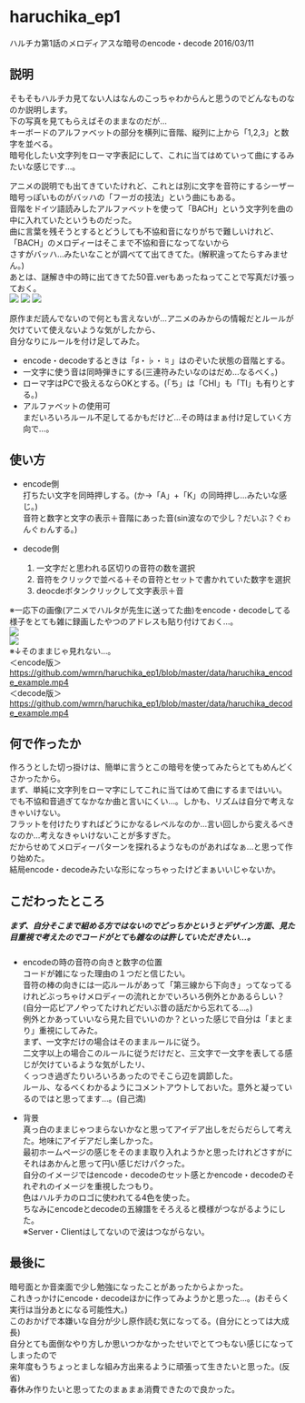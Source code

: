 # haruchika_ep1
ハルチカ第1話のメロディアスな暗号のencode・decode 2016/03/11    

## 説明
そもそもハルチカ見てない人はなんのこっちゃわからんと思うのでどんなものなのか説明します。  
下の写真を見てもらえばそのままなのだが…  
キーボードのアルファベットの部分を横列に音階、縦列に上から「1,2,3」と数字を並べる。  
暗号化したい文字列をローマ字表記にして、これに当てはめていって曲にするみたいな感じです…。  
  
アニメの説明でも出てきていたけれど、これとは別に文字を音符にするシーザー暗号っぽいものがバッハの「フーガの技法」という曲にもある。  
音階をドイツ語読みしたアルファベットを使って「BACH」という文字列を曲の中に入れていたというものだった。  
曲に言葉を残そうとするとどうしても不協和音になりがちで難しいけれど、「BACH」のメロディーはそこまで不協和音になってないから  
さすがバッハ…みたいなことが調べてて出てきてた。(解釈違ってたらすみません。)  
あとは、謎解き中の時に出てきてた50音.verもあったねってことで写真だけ張っておく。  
![](https://github.com/wmrn/haruchika_ep1/blob/master/data/main_code.jpg)
![](https://github.com/wmrn/haruchika_ep1/blob/master/data/Fugue.jpg)
![](https://github.com/wmrn/haruchika_ep1/blob/master/data/50_sound_ver.jpg)

原作まだ読んでないので何とも言えないが…アニメのみからの情報だとルールが欠けていて使えないような気がしたから、  
自分なりにルールを付け足してみた。  

* encode・decodeするときは「♯・♭・♮」はのぞいた状態の音階とする。  
* 一文字に使う音は同時弾きにする(三連符みたいなのはだめ…なるべく。)  
* ローマ字はPCで扱えるならOKとする。(「ち」は「CHI」も「TI」も有りとする。)  
* アルファベットの使用可  
まだいろいろルール不足してるかもだけど…その時はまぁ付け足していく方向で…。  

## 使い方
* encode側  
打ちたい文字を同時押しする。(か→「A」+「K」の同時押し…みたいな感じ。)  
音符と数字と文字の表示＋音階にあった音(sin波なので少し？だいぶ？ぐゎんぐゎんする。)  

* decode側  
  1. 一文字だと思われる区切りの音符の数を選択
  2. 音符をクリックで並べる＋その音符とセットで書かれていた数字を選択
  3. deocdeボタンクリックして文字表示＋音  

※一応下の画像(アニメでハルタが先生に送ってた曲)をencode・decodeしてる様子をとても雑に録画したやつのアドレスも貼り付けておく…。  
![](https://github.com/wmrn/haruchika_ep1/blob/master/data/example.png)  
![](https://github.com/wmrn/haruchika_ep1/blob/master/data/sample_image.png)  
※↓そのままじゃ見れない…。  
＜encode版＞<https://github.com/wmrn/haruchika_ep1/blob/master/data/haruchika_encode_example.mp4>  
＜decode版＞<https://github.com/wmrn/haruchika_ep1/blob/master/data/haruchika_decode_example.mp4>  


## 何で作ったか
作ろうとした切っ掛けは、簡単に言うとこの暗号を使ってみたらとてもめんどくさかったから。  
まず、単純に文字列をローマ字にしてこれに当てはめて曲にするまではいい。  
でも不協和音過ぎてなかなか曲と言いにくい…。しかも、リズムは自分で考えなきゃいけない。  
フラットを付けたりすればどうにかなるレベルなのか…言い回しから変えるべきなのか…考えなきゃいけないことが多すぎた。  
だからせめてメロディーパターンを探れるようなものがあればなぁ…と思って作り始めた。  
結局encode・decodeみたいな形になっちゃったけどまぁいいじゃないか。  


## こだわったところ
##### まず、自分そこまで組める方ではないのでどっちかというとデザイン方面、見た目重視で考えたのでコードがとても雑なのは許していただきたい…。
* encodeの時の音符の向きと数字の位置  
コードが雑になった理由の１つだと信じたい。  
音符の棒の向きには一応ルールがあって「第三線から下向き」ってなってるけれどぶっちゃけメロディーの流れとかでいろいろ例外とかあるらしい？  
(自分一応ピアノやってたけれどだいぶ昔の話だから忘れてる…。)  
例外とかあっていいなら見た目でいいのか？といった感じで自分は「まとまり」重視にしてみた。  
まず、一文字だけの場合はそのままルールに従う。  
二文字以上の場合このルールに従うだけだと、三文字で一文字を表してる感じが欠けているような気がしたリ、  
くっつき過ぎたりいろいろあったのでそこら辺を調節した。  
ルール、なるべくわかるようにコメントアウトしておいた。意外と凝っているのではと思ってます…。(自己満)  

* 背景  
真っ白のままじゃつまらないかなと思ってアイデア出しをだらだらして考えた。地味にアイデアだし楽しかった。  
最初ホームページの感じをそのまま取り入れようかと思ったけれどさすがにそれはあかんと思って円い感じだけパクった。  
自分のイメージではencode・decodeのセット感とかencode・decodeのそれぞれのイメージを重視したつもり。  
色はハルチカのロゴに使われてる4色を使った。  
ちなみにencodeとdecodeの五線譜をそろえると模様がつながるようにした。  
※Server・Clientはしてないので波はつながらない。  

## 最後に
暗号面とか音楽面で少し勉強になったことがあったからよかった。  
これきっかけにencode・decodeほかに作ってみようかと思った…。(おそらく実行は当分あとになる可能性大。)  
このおかげで本嫌いな自分が少し原作読む気になってる。(自分にとっては大成長)  
自分とても面倒なやり方しか思いつかなかったせいでとてつもない感じになってしまったので  
来年度もうちょっとましな組み方出来るように頑張って生きたいと思った。(反省)  
春休み作りたいと思ってたのまぁまぁ消費できたので良かった。  
